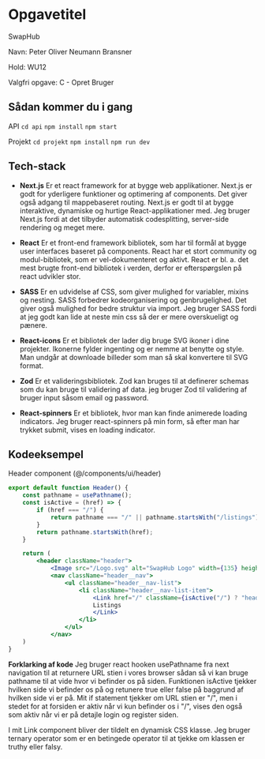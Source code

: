 # Opgavetitel
SwapHub

Navn: Peter Oliver Neumann Bransner

Hold: WU12

Valgfri opgave: C - Opret Bruger

## Sådan kommer du i gang
API
`cd api`
`npm install`
`npm start`

Projekt
`cd projekt`
`npm install`
`npm run dev`

## Tech-stack
* **Next.js**
Er et react framework for at bygge web applikationer. Next.js er godt for yderligere funktioner og optimering af components. Det giver også adgang til mappebaseret routing. Next.js er godt til at bygge interaktive, dynamiske og hurtige React-applikationer med. Jeg bruger Next.js fordi at det tilbyder automatisk codesplitting, server-side rendering og meget mere.

* **React**
Er et front-end framework bibliotek, som har til formål at bygge user interfaces baseret på components. React har et stort community og modul-bibliotek, som er vel-dokumenteret og aktivt. React er bl. a. det mest brugte front-end bibliotek i verden, derfor er efterspørgslen på react udvikler stor.

* **SASS**
Er en udvidelse af CSS, som giver mulighed for variabler, mixins og nesting. SASS forbedrer kodeorganisering og genbrugelighed. Det giver også mulighed for bedre struktur via import. Jeg bruger SASS fordi at jeg godt kan lide at neste min css så der er mere overskueligt og pænere.

* **React-icons**
Er et bibliotek der lader dig bruge SVG ikoner i dine projekter. Ikonerne fylder ingenting og er nemme at benytte og style. Man undgår at downloade billeder som man så skal konvertere til SVG format. 

* **Zod**
Er et valideringsbibliotek. Zod kan bruges til at definerer schemas som du kan bruge til validering af data. jeg bruger Zod til validering af bruger input såsom email og password.

* **React-spinners**
Er et bibliotek, hvor man kan finde animerede loading indicators. Jeg bruger react-spinners på min form, så efter man har trykket submit, vises en loading indicator.

## Kodeeksempel

Header component (@/components/ui/header)

```jsx
export default function Header() {
    const pathname = usePathname();
    const isActive = (href) => {
        if (href === "/") {
            return pathname === "/" || pathname.startsWith("/listings") || pathname === "/login" || pathname === "/register";
        }
        return pathname.startsWith(href);
    }

    return (
        <header className="header">
            <Image src="/Logo.svg" alt="SwapHub Logo" width={135} height={40} />
            <nav className="header__nav">
                <ul className="header__nav-list">
                    <li className="header__nav-list-item">
                        <Link href="/" className={isActive("/") ? "header__link--active" : ""}>
                        Listings
                        </Link>
                    </li>
                </ul>
            </nav>
    )
}
```
**Forklarking af kode**
Jeg bruger react hooken usePathname fra next navigation til at returnere URL stien i vores browser sådan så vi kan bruge pathname til at vide hvor vi befinder os på siden. Funktionen isActive tjekker hvilken side vi befinder os på og retunere true eller false på baggrund af hvilken side vi er på. Mit if statement tjekker om URL stien er "/", men i stedet for at forsiden er aktiv når vi kun befinder os i "/", vises den også som aktiv når vi er på detajle login og register siden.

I mit Link component bliver der tildelt en dynamisk CSS klasse. Jeg bruger ternary operator som er en betingede operator til at tjekke om klassen er truthy eller falsy.

